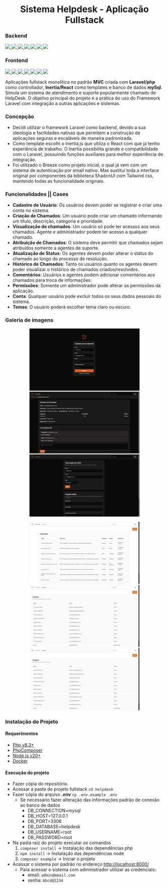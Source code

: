 <h1 align="center">Sistema Helpdesk - Aplicação Fullstack</h1> 

<p align="center">
<h3>Backend</h3>
<a href="https://laravel.com/">
  <img src="https://img.shields.io/badge/Laravel-000000?style=for-the-badge&logo=laravel&logoColor=FF2D20" />
</a>
<a href="https://www.php.net/">
  <img src="https://img.shields.io/badge/PHP-000000?style=for-the-badge&logo=php&logoColor=777BB4" />
</a>
<a href="https://laravel.com/docs/8.x/sanctum">
  <img src="https://img.shields.io/badge/Sanctum-000000?style=for-the-badge&logo=laravel&logoColor=FF2D20" />
</a>
<a href="https://laravel.com/docs/8.x/starter-kits#laravel-breeze">
  <img src="https://img.shields.io/badge/Breeze-000000?style=for-the-badge&logo=laravel&logoColor=FF2D20" />
</a>
<a href="https://laravel.com/docs/eloquent">
  <img src="https://img.shields.io/badge/Eloquent-000000?style=for-the-badge&logo=laravel&logoColor=FF2D20" />
</a>
<a href="https://www.mysql.com/">
  <img src="https://img.shields.io/badge/MySQL-000000?style=for-the-badge&logo=mysql&logoColor=4479A1" />
</a>
<a href="https://www.docker.com/">
  <img src="https://img.shields.io/badge/Docker-000000?style=for-the-badge&logo=docker&logoColor=2496ED" />
</a>
</p>
<p align="center">
<h3>Frontend</h3>
<a href="https://reactjs.org/">
  <img src="https://img.shields.io/badge/React-000000?style=for-the-badge&logo=react" />
</a>
<a href="https://inertiajs.com/">
  <img src="https://img.shields.io/badge/Inertia.js-000000?style=for-the-badge&logo=inertia&logoColor=white" />
</a>
<a href="https://vitejs.dev/">
  <img src="https://img.shields.io/badge/Vite-000000?style=for-the-badge&logo=vite" />
</a>
<a href="https://www.typescriptlang.org">
<img src="https://img.shields.io/badge/TypeScript-black?style=for-the-badge&logo=typescript" />
</a>
<a href="https://github.com/colinhacks/zod">
  <img src="https://img.shields.io/badge/Zod-black?style=for-the-badge&logo=zod"/>
</a>
<a href="https://tailwindcss.com/">
  <img src="https://img.shields.io/badge/Tailwind%20CSS-000000?style=for-the-badge&logo=tailwind-css" />
</a>
<a href="https://github.com/colinhacks/zod">
  <img src="https://img.shields.io/badge/ShadCn%20ui-000000?style=for-the-badge&logo=shadcnui"/>
</a>
</p>

Aplicações fullstack monolítica no padrão **MVC** criada com **Laravel/php** como controllador, **Inertia/React** como templates e banco de dados **mySql**. Simula um sistema de atendimento e suporte popularmente chamado de HelpDesk. O objetivo principal do projeto é a prática do uso do Framework Laravel com integração a outras aplicações e sistemas.

### Concepção
- Decidi utilizar o framework Laravel como backend, devido a sua ideologia e facilidades nativas que permitem a construção de aplicações seguras e escaláveis de maneira padronizada.
- Como template escolhi o Inertia.js que utiliza o React com que já tenho experiência de trabalho. O Inertia possibilita grande e compatibilidade com o Laravel, possuindo funções auxiliares para melhor experiência de integração.
- Foi utilizado o Breeze como projeto inicial, o qual já vem com um sistema de autenticação por email nativo. Mas sustituí toda a interface original por componentes da biblioteca ShadcnUI com Tailwind css, mantendo todas as funcionalidade originais.

### **Funcionalidades || Cases**
- **Cadastro de Usuário**: Os usuários devem poder se registrar e criar uma conta no sistema.
- **Criação de Chamados**: Um usuário pode criar um chamado informando um título, descrição, categoria e prioridade.
- **Visualização de chamados**: Um usuário só pode ter acessos aos seus chamados. Agente e administrador podem ter acesso a qualquer chamado.
- **Atribuição de Chamados**: O sistema deve permitir que chamados sejam atribuídos somente a agentes de suporte.
- **Atualização de Status**: Os agentes devem poder alterar o status do chamado ao longo do processo de resolução.
- **Histórico de Chamados**: Tanto os usuários quanto os agentes devem poder visualizar o histórico de chamados criados/resolvidos.
- **Comentários**: Usuários e agentes podem adicionar comentários aos chamados para troca de informações.
- **Permissões**: Somente um administrador pode alterar as permissões da aplicação.
- **Conta**: Qualquer usuário pode excluir todos os seus dados pessoais do sistema.
- **Temas**: O usuário poderá escolher tema claro ou escuro.

### **Galeria de imagens**
<p align="center">
  <img src="..\docs\imgs\login-dark.png" width="350" />
  <img src="..\docs\imgs\tickets-show-user.png" width="350" />
  <img src="..\docs\imgs\profile-dark.png" width="350" />
</p>
<p align="center">
  <img src="..\docs\imgs\tickets-index-admin.png" width="350" />
  <img src="..\docs\imgs\users-index.png" width="350" />
  <img src="..\docs\imgs\profile-light.png" width="350" />
</p>

### **Instalação do Projeto**
#### **Requerimentos**
- [Php v8.3+](https://www.php.net/)
- [PhpComposer](https://getcomposer.org/)
- [Node.js v20+](https://nodejs.org/en)
- [Docker](https://www.docker.com/)

#### Execução do projeto
- Fazer cópia do repositório.
- Acessar a pasta do projeto fullstack ```cd helpdesk```
- Fazer cópia do arquivo ***.env*** ```cp .env.example .env```
    - Se necessário fazer alteração das informações padrão de conexão ao banco de dados
        - DB_CONNECTION=mysql
        - DB_HOST=127.0.0.1
        - DB_PORT=3306
        - DB_DATABASE=helpdesk
        - DB_USERNAME=root
        - DB_PASSWORD=root
- Na pasta raiz do projeto executar os comandos 
    1. ```composer install``` -> Instalação das dependências php
    2. ```npm install``` -> Instalação das dependências node
    3. ```composer example``` -> Iniciar o projeto
- Acessar o sistema por padrão no endereço [http://localhost:8000/](http://localhost:8000/)
    - Para acessar o sistema com administrador utilizar as credenciais:
        - email: ```admin@email.com```
        - senha: ```Abcd@1234```

